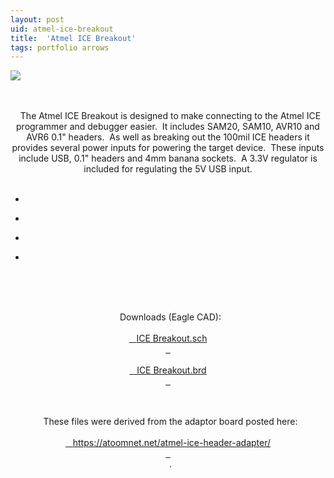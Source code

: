 ```yaml
---
layout: post
uid: atmel-ice-breakout
title:  'Atmel ICE Breakout'
tags: portfolio arrows
---
```


<div class="projects clearfix">
 <a href="{{ site.url }}/images/portfolio/atmel-ice-breakout/IMG_20180407_174322.jpg">
  <img src = "{{ site.url }}/images/portfolio/atmel-ice-breakout/IMG_20180407_174322.jpg">
 </a>
</div>
<br>

<div class="sqs-html-content">
 <p class="" style="text-align:center;white-space:pre-wrap;">
  The Atmel ICE Breakout is designed to make connecting to the Atmel ICE programmer and debugger easier.  It includes SAM20, SAM10, AVR10 and AVR6 0.1" headers.  As well as breaking out the 100mil ICE headers it provides several power inputs for powering the target device.  These inputs include USB, 0.1" headers and 4mm banana sockets.  A 3.3V regulator is included for regulating the 5V USB input.
 </p>
</div>


<ul class="projects clearfix">
  <li>
    <div class="project" style='background-image: url({{ site.url }}/images/portfolio/atmel-ice-breakout/IMG_20180212_112206.jpg)'>
      <a class="cover" href="{{ site.url }}/images/portfolio/atmel-ice-breakout/IMG_20180212_112206.jpg"></a>
    </div>
  </li>
  <li>
    <div class="project" style='background-image: url({{ site.url }}/images/portfolio/atmel-ice-breakout/IMG_20180407_174322.jpg)'>
      <a class="cover" href="{{ site.url }}/images/portfolio/atmel-ice-breakout/IMG_20180407_174322.jpg"></a>
    </div>
  </li>
  <li>
    <div class="project" style='background-image: url({{ site.url }}/images/portfolio/atmel-ice-breakout/IMG_20180212_112211.jpg)'>
      <a class="cover" href="{{ site.url }}/images/portfolio/atmel-ice-breakout/IMG_20180212_112211.jpg"></a>
    </div>
  </li>
  <li>
    <div class="project" style='background-image: url({{ site.url }}/images/portfolio/atmel-ice-breakout/IMG_20180212_112244.jpg)'>
      <a class="cover" href="{{ site.url }}/images/portfolio/atmel-ice-breakout/IMG_20180212_112244.jpg"></a>
    </div>
  </li>
</ul>
<br>
<br>

<div class="sqs-html-content">
 <p class="" style="text-align:center;white-space:pre-wrap;">
  Downloads (Eagle CAD):
  <a href="{{ site.url }}/files/atmel-ice-breakout/ice_header_adapter_pcb.sch">
   ICE Breakout.sch
  </a>
  <a href="{{ site.url }}/files/atmel-ice-breakout/ice_header_adapter_pcb.brd">
   ICE Breakout.brd
  </a>
 </p>
 <p class="" style="text-align:center;white-space:pre-wrap;">
  These files were derived from the adaptor board posted here:
  <a href="https://atoomnet.net/atmel-ice-header-adapter/" target="_blank">
   https://atoomnet.net/atmel-ice-header-adapter/
  </a>
  .
 </p>
</div>


